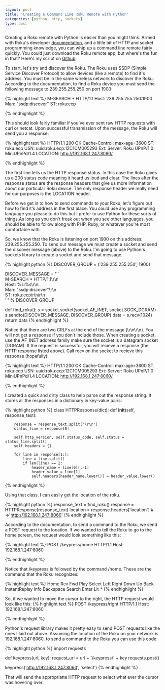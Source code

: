 ```yaml
---
layout: post
title: 'Creating a Command Line Roku Remote with Python'
categories: [python, http, sockets]
type: post
---
```


Creating a Roku remote with Python is easier than you might think. Armed with Roku's
developer [documentation](http://sdkdocs.roku.com/display/sdkdoc/External+Control+Guide),
and a little bit of HTTP and socket programming knowledge, you can whip up a command
line remote fairly quickly. You could just download the Roku remote app, but
where's the fun in that? Here's my script on [Github](https://github.com/paulmouzas/roku-remote).

To start, let's try and discover the Roku. The Roku uses SSDP (Simple Service
Discover Protocol) to allow devices (like a remote) to find it's address. You
must be in the same wireless network to discover the Roku. According to the
documentation, to find a Roku device you must send
the following message to 239.255.255.250 on port 1900:

{% highlight text %}
M-SEARCH * HTTP/1.1
Host: 239.255.255.250:1900
Man: "ssdp:discover"
ST: roku:ecp 


{% endhighlight %}

This should look fairly familiar if you've ever sent raw HTTP requests with curl
or netcat. Upon successful transmission of the message, the Roku will send you a response:

{% highlight text %}
HTTP/1.1 200 OK
Cache-Control: max-age=3600
ST: roku:ecp
USN: uuid:roku:ecp:12C1CM005293
Ext: 
Server: Roku UPnP/1.0 MiniUPnPd/1.4
LOCATION: http://192.168.1.247:8060/


{% endhighlight %}

The first line tells us the HTTP response status. In this case the Roku gives us
a 200 status code meaning it heard us
loud and clear. The lines after the response status are the response headers that give us more
information about our particular Roku device. The only response header we really
need for our purposes is the LOCATION header.

Before we get in to how to send commands to your Roku, let's figure out how to
find it's address in the first place. You could use any programming language
you please to do this but I prefer to use Python for these sorts of things.As
long as you don't freak out when you see other languages, you should be able
to follow along with PHP, Ruby, or whatever you're most comfortable with.

So, we know that the Roku is listening on port 1900 on this address:
239.255.255.250. To send our message we must create a socket and send the
discover message (above) to the Roku. I'm going to use Python's sockets library
to create a socket and send that message:

{% highlight python %}
DISCOVER_GROUP = ('239.255.255.250', 1900)

DISCOVER_MESSAGE = '''\
M-SEARCH * HTTP/1.1\r\n\
Host: %s:%s\r\n\
Man: "ssdp:discover"\r\n\
ST: roku:ecp\r\n\r\n\
''' % DISCOVER_GROUP

def find_roku():
    s = socket.socket(socket.AF_INET, socket.SOCK_DGRAM)
    s.sendto(DISCOVER_MESSAGE, DISCOVER_GROUP)
    data = s.recv(1024)
    return data
{% endhighlight %}

Notice that there are two CRLFs at the end of the message (\r\n\r\n). You will
not get a response if you don't include those. When creating a socket, use the
AF_INET address family make sure the socket is a datagram socket (DGRAM). If the
request is successful, you will recieve a response (the HTTP response listed above).
Call recv on the socket to recieve this response (hopefully):

{% highlight text %}
HTTP/1.1 200 OK
Cache-Control: max-age=3600
ST: roku:ecp
USN: uuid:roku:ecp:12C1CM005293
Ext: 
Server: Roku UPnP/1.0 MiniUPnPd/1.4
LOCATION: http://192.168.1.247:8060/


{% endhighlight %}

I created a quick and dirty class to help parse out the response string. It
stores all the responses in a dictionary in key-value pairs:

{% highlight python %}
class HTTPResponse(dict):
    def __init__(self, response_text):

        response = response_text.split('\r\n')
        status_line = response[0]

        self.http_version, self.status_code, self.status = status_line.split()
        self.headers = {}

        for line in response[1:]:
            line = line.split()
            if len(line) == 2:
                header_name = line[0][:-1]
                header_value = line[1]
                self.headers[header_name.lower()] = header_value.lower()
{% endhighlight %}

Using that class, I can easily get the location of the roku.

{% highlight python %}
response_text = find_roku()
response = HTTPResponse(response_text)
location = response.headers['location'] # =>'http://192.168.1.247:8060'
{% endhighlight %}

According to the documentation, to send a command to the Roku, we send a POST request to the location. If we
wanted to tell the Roku to go to the home screen, the request would look
something like this:

{% highlight text %}
POST /keypress/home HTTP/1.1
Host: 192.168.1.247:8060


{% endhighlight %}

Notice that /keypress is followed by the command /home. These are the command
that the Roku recognizes:

{% highlight text %}
Home
Rev
Fwd
Play
Select
Left
Right
Down
Up
Back
InstantReplay
Info
Backspace
Search
Enter
Lit_*
{% endhighlight %}

So, if we wanted to move the cursor to the right, the HTTP request would look
like this:
{% highlight text %}
POST /keypress/right HTTP/1.1
Host: 192.168.1.247:8060


{% endhighlight %}

Python's request library makes it pretty easy to send POST requests like the
ones I laid out above. Assuming the location of the Roku on your network is
192.168.1.247:8060, to send a command to the Roku you can use this code:

{% highlight python %}
import requests

def keypress(url, key):
    request_url = url + '/keypress/' + key
    requests.post()

keypress('http://192.168.1.247:8060', 'select')
{% endhighlight %}

That will send the appropriatte HTTP request to select what ever the cursor was
hovering over.
